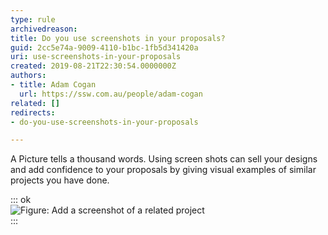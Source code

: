 ```yaml
---
type: rule
archivedreason: 
title: Do you use screenshots in your proposals?
guid: 2cc5e74a-9009-4110-b1bc-1fb5d341420a
uri: use-screenshots-in-your-proposals
created: 2019-08-21T22:30:54.0000000Z
authors:
- title: Adam Cogan
  url: https://ssw.com.au/people/adam-cogan
related: []
redirects:
- do-you-use-screenshots-in-your-proposals

---
```


A Picture tells a thousand words. Using screen shots can sell your designs and add confidence to your proposals by giving visual examples of similar projects you have done.

<!--endintro-->


::: ok  
![Figure: Add a screenshot of a related project](Proposals\_Screeshot.jpg)  
:::
